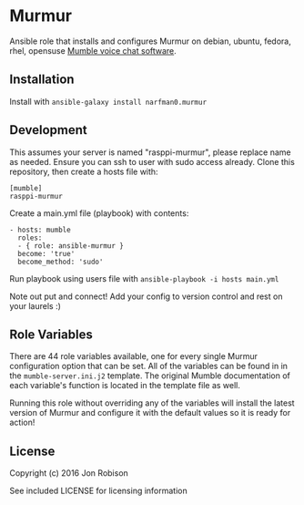Murmur
======

Ansible role that installs and configures Murmur on debian, ubuntu, fedora, rhel,
opensuse [Mumble voice chat software](http://mumble.sourceforge.net/).

Installation
------------

Install with ``ansible-galaxy install narfman0.murmur``

Development
-----------

This assumes your server is named "rasppi-murmur", please replace name as needed. Ensure you can ssh to user
with sudo access already. Clone this repository, then create a hosts file with:

    [mumble]
    rasppi-murmur

Create a main.yml file (playbook) with contents:

    - hosts: mumble
      roles:
      - { role: ansible-murmur }
      become: 'true'
      become_method: 'sudo'

Run playbook using users file with ``ansible-playbook -i hosts main.yml``

Note out put and connect! Add your config to version control and rest on your laurels :)

Role Variables
--------------

There are 44 role variables available, one for every single Murmur configuration
option that can be set. All of the variables can be found in in the
`mumble-server.ini.j2` template. The original Mumble documentation of each
variable's function is located in the template file as well.

Running this role without overriding any of the variables will install the
latest version of Murmur and configure it with the default values so it is ready
for action!

License
-------

Copyright (c) 2016 Jon Robison

See included LICENSE for licensing information
